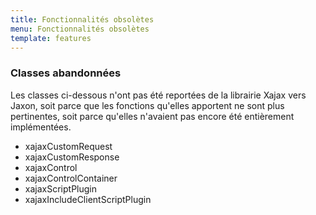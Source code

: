 ```yaml
---
title: Fonctionnalités obsolètes
menu: Fonctionnalités obsolètes
template: features
---
```


### Classes abandonnées

Les classes ci-dessous n'ont pas été reportées de la librairie Xajax vers Jaxon, soit parce que les fonctions qu'elles apportent ne sont plus pertinentes, soit parce qu'elles n'avaient pas encore été entièrement implémentées.

* xajaxCustomRequest
* xajaxCustomResponse
* xajaxControl
* xajaxControlContainer
* xajaxScriptPlugin
* xajaxIncludeClientScriptPlugin
